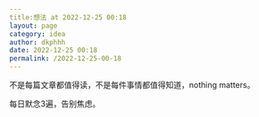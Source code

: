 ```yaml
---
title:想法 at 2022-12-25 00:18
layout: page
category: idea
author: dkphhh
date: 2022-12-25 00:18
permalink: /2022-12-25-00-18
---
```

不是每篇文章都值得读，不是每件事情都值得知道，nothing matters。

每日默念3遍，告别焦虑。